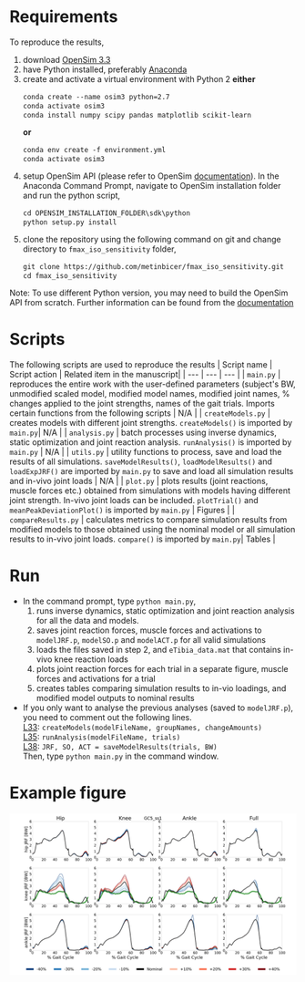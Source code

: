# Requirements
To reproduce the results,
1. download [OpenSim 3.3](https://simtk.org/projects/opensim)
2. have Python installed, preferably [Anaconda](https://www.anaconda.com/)
3. create and activate a virtual environment with Python 2
	**either**
    ```
    conda create --name osim3 python=2.7
    conda activate osim3
	conda install numpy scipy pandas matplotlib scikit-learn
    ```
    **or**
    ```
	conda env create -f environment.yml
	conda activate osim3
    ```
4. setup OpenSim API (please refer to OpenSim [documentation](https://simtk-confluence.stanford.edu/display/OpenSim/Scripting+in+Python)). In the Anaconda Command Prompt, navigate to OpenSim installation folder and run the python script,
    ```
    cd OPENSIM_INSTALLATION_FOLDER\sdk\python
    python setup.py install
    ```
5. clone the repository using the following command on git and change directory to `fmax_iso_sensitivity` folder,
    ```
    git clone https://github.com/metinbicer/fmax_iso_sensitivity.git
    cd fmax_iso_sensitivity
    ```
Note: To use different Python version, you may need to build the OpenSim API from scratch. Further information can be found from the [documentation](https://simtk-confluence.stanford.edu/display/OpenSim/Scripting+in+Python)
# Scripts
The following scripts are used to reproduce the results
| Script name | Script action | Related item in the manuscript|
| --- | --- | --- |
| `main.py` | reproduces the entire work with the user-defined parameters (subject's BW, unmodified scaled model, modified model names, modified joint names, % changes applied to the joint strengths, names of the gait trials. Imports certain functions from the following scripts | N/A |
| `createModels.py` | creates models with different joint strengths. `createModels()` is imported by `main.py`| N/A |
| `analysis.py` | batch processes using inverse dynamics, static optimization and joint reaction analysis. `runAnalysis()` is imported by `main.py` | N/A |
| `utils.py` | utility functions to process, save and load the results of all simulations.  `saveModelResults()`, `loadModelResults()` and `loadExpJRF()` are imported by `main.py` to save and load all simulation results and in-vivo joint loads | N/A |
| `plot.py` | plots results (joint reactions, muscle forces etc.) obtained from simulations with models having different joint strength. In-vivo joint loads can be included. `plotTrial()` and `meanPeakDeviationPlot()` is imported by `main.py` | Figures |
| `compareResults.py` | calculates metrics to compare simulation results from modified models to those obtained using the nominal model or all simulation results to in-vivo joint loads. `compare()` is imported by `main.py`| Tables |
# Run
* In the command prompt, type `python main.py`,
  1. runs inverse dynamics, static optimization and joint reaction analysis for all the data and models.
  2. saves joint reaction forces, muscle forces and activations to `modelJRF.p`, `modelSO.p` and `modelACT.p` for all valid simulations
  3. loads the files saved in step 2, and `eTibia_data.mat` that contains in-vivo knee reaction loads
  4. plots joint reaction forces for each trial in a separate figure, muscle forces and activations for a trial
  5. creates tables comparing simulation results to in-vio loadings, and modified model outputs to nominal results
* If you only want to analyse the previous analyses (saved to `modelJRF.p`), you need to comment out the following lines.  
  [L33](https://github.com/metinbicer/fmax_iso_sensitivity/blob/master/main.py#L33): `createModels(modelFileName, groupNames, changeAmounts)`  
  [L35](https://github.com/metinbicer/fmax_iso_sensitivity/blob/master/main.py#L35): `runAnalysis(modelFileName, trials)`  
  [L38](https://github.com/metinbicer/fmax_iso_sensitivity/blob/master/main.py#L38): `JRF, SO, ACT = saveModelResults(trials, BW)`  
Then, type `python main.py` in the command window.

# Example figure
![](https://github.com/metinbicer/fmax_iso_sensitivity/blob/master/Figures/GC5_ss1_JRF.png)

